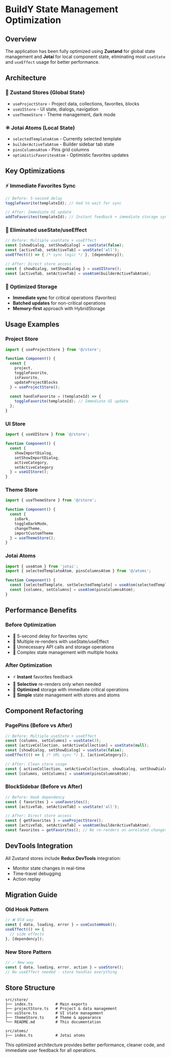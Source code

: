 # BuildY State Management Optimization

## Overview

The application has been fully optimized using **Zustand** for global state management and **Jotai** for local component state, eliminating most `useState` and `useEffect` usage for better performance.

## Architecture

### 🔄 Zustand Stores (Global State)
- `useProjectStore` - Project data, collections, favorites, blocks
- `useUIStore` - UI state, dialogs, navigation
- `useThemeStore` - Theme management, dark mode

### ⚛️ Jotai Atoms (Local State)
- `selectedTemplateAtom` - Currently selected template
- `builderActiveTabAtom` - Builder sidebar tab state
- `pinsColumnsAtom` - Pins grid columns
- `optimisticFavoritesAtom` - Optimistic favorites updates

## Key Optimizations

### ⚡ Immediate Favorites Sync
```typescript
// Before: 5-second delay
toggleFavorite(templateId); // Had to wait for sync

// After: Immediate UI update
addToFavorites(templateId); // Instant feedback + immediate storage sync
```

### 🚀 Eliminated useState/useEffect
```typescript
// Before: Multiple useState + useEffect
const [showDialog, setShowDialog] = useState(false);
const [activeTab, setActiveTab] = useState('all');
useEffect(() => { /* sync logic */ }, [dependency]);

// After: Direct store access
const { showDialog, setShowDialog } = useUIStore();
const [activeTab, setActiveTab] = useAtom(builderActiveTabAtom);
```

### 💾 Optimized Storage
- **Immediate sync** for critical operations (favorites)
- **Batched updates** for non-critical operations
- **Memory-first** approach with HybridStorage

## Usage Examples

### Project Store
```typescript
import { useProjectStore } from '@/store';

function Component() {
  const { 
    project,
    toggleFavorite,
    isFavorite,
    updateProjectBlocks
  } = useProjectStore();
  
  const handleFavorite = (templateId) => {
    toggleFavorite(templateId); // Immediate UI update
  };
}
```

### UI Store
```typescript
import { useUIStore } from '@/store';

function Component() {
  const { 
    showImportDialog,
    setShowImportDialog,
    activeCategory,
    setActiveCategory
  } = useUIStore();
}
```

### Theme Store
```typescript
import { useThemeStore } from '@/store';

function Component() {
  const { 
    isDark,
    toggleDarkMode,
    changeTheme,
    importCustomTheme
  } = useThemeStore();
}
```

### Jotai Atoms
```typescript
import { useAtom } from 'jotai';
import { selectedTemplateAtom, pinsColumnsAtom } from '@/atoms';

function Component() {
  const [selectedTemplate, setSelectedTemplate] = useAtom(selectedTemplateAtom);
  const [columns, setColumns] = useAtom(pinsColumnsAtom);
}
```

## Performance Benefits

### Before Optimization
- 🐌 5-second delay for favorites sync
- 🔄 Multiple re-renders with useState/useEffect
- 📡 Unnecessary API calls and storage operations
- 🧠 Complex state management with multiple hooks

### After Optimization
- ⚡ **Instant** favorites feedback
- 🎯 **Selective** re-renders only when needed
- 💾 **Optimized** storage with immediate critical operations
- 🎪 **Simple** state management with stores and atoms

## Component Refactoring

### PagePins (Before vs After)
```typescript
// Before: Multiple useState + useEffect
const [columns, setColumns] = useState(3);
const [activeCollection, setActiveCollection] = useState(null);
const [showDialog, setShowDialog] = useState(false);
useEffect(() => { /* URL sync */ }, [activeCategory]);

// After: Clean store usage
const { activeCollection, setActiveCollection, showDialog, setShowDialog } = useUIStore();
const [columns, setColumns] = useAtom(pinsColumnsAtom);
```

### BlockSidebar (Before vs After)
```typescript
// Before: Hook dependency
const { favorites } = useFavorites();
const [activeTab, setActiveTab] = useState('all');

// After: Direct store access
const { getFavorites } = useProjectStore();
const [activeTab, setActiveTab] = useAtom(builderActiveTabAtom);
const favorites = getFavorites(); // No re-renders on unrelated changes
```

## DevTools Integration

All Zustand stores include **Redux DevTools** integration:
- Monitor state changes in real-time
- Time-travel debugging
- Action replay

## Migration Guide

### Old Hook Pattern
```typescript
// ❌ Old way
const { data, loading, error } = useCustomHook();
useEffect(() => {
  // side effects
}, [dependency]);
```

### New Store Pattern
```typescript
// ✅ New way
const { data, loading, error, action } = useStore();
// No useEffect needed - store handles everything
```

## Store Structure

```
src/store/
├── index.ts          # Main exports
├── projectStore.ts   # Project & data management
├── uiStore.ts        # UI state management
├── themeStore.ts     # Theme & appearance
└── README.md         # This documentation

src/atoms/
├── index.ts          # Jotai atoms
```

This optimized architecture provides better performance, cleaner code, and immediate user feedback for all operations. 